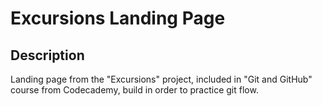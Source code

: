 <h1>Excursions Landing Page</h1>

<h2>Description</h2>

<p> Landing page from the "Excursions" project, included in "Git and GitHub" course from Codecademy, build in order to practice git flow. </p>
